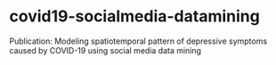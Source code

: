 # covid19-socialmedia-datamining

Publication: Modeling spatiotemporal pattern of depressive symptoms caused by COVID-19 using social media data mining
